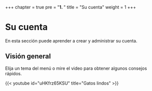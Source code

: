 +++
chapter = true
pre = "<b>1. </b>"
title = "Su cuenta"
weight = 1
+++

# Su cuenta

En esta sección puede aprender a crear y administrar su cuenta.

## Visión general

Elija un tema del menú o mire el video para obtener algunos consejos rápidos.

{{< youtube id="uHKfrz65KSU" title="Gatos lindos" >}}
